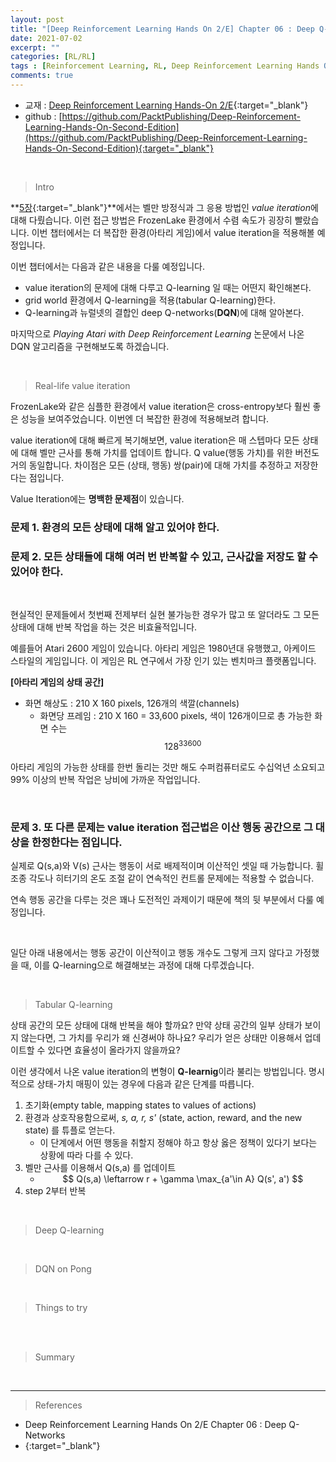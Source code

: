```yaml
---
layout: post
title: "[Deep Reinforcement Learning Hands On 2/E] Chapter 06 : Deep Q-Networks"
date: 2021-07-02
excerpt: ""
categories: [RL/RL]
tags : [Reinforcement Learning, RL, Deep Reinforcement Learning Hands On, chapter 6, Deep Q-Networks, DQN, Q-leanring]
comments: true
---
```


* 교재 : [Deep Reinforcement Learning Hands-On 2/E](http://www.kyobobook.co.kr/product/detailViewEng.laf?mallGb=ENG&ejkGb=ENG&barcode=9781838826994){:target="_blank"}
* github : [https://github.com/PacktPublishing/Deep-Reinforcement-Learning-Hands-On-Second-Edition](https://github.com/PacktPublishing/Deep-Reinforcement-Learning-Hands-On-Second-Edition){:target="_blank"}

<br>

> <subtitle> Intro </subtitle>

**[5장](https://liger82.github.io/rl/rl/2021/06/23/DeepRLHandsOn-ch05-Tabular-Learning-and-the-Bellman-Equation.html){:target="_blank"}**에서는 벨만 방정식과 그 응용 방법인 *value iteration*에 대해 다뤘습니다. 이런 접근 방법은 FrozenLake 환경에서 수렴 속도가 굉장히 빨랐습니다. 이번 챕터에서는 더 복잡한 환경(아타리 게임)에서 value iteration을 적용해볼 예정입니다.

이번 챕터에서는 다음과 같은 내용을 다룰 예정입니다. 

* value iteration의 문제에 대해 다루고 Q-learning 일 때는 어떤지 확인해본다.
* grid world 환경에서 Q-learning을 적용(tabular Q-learning)한다.
* Q-learning과 뉴럴넷의 결합인 deep Q-networks(**DQN**)에 대해 알아본다.

마지막으로 *Playing Atari with Deep Reinforcement Learning* 논문에서 나온 DQN 알고리즘을 구현해보도록 하겠습니다.

<br>

> <subtitle> Real-life value iteration </subtitle>

FrozenLake와 같은 심플한 환경에서 value iteration은 cross-entropy보다 훨씬 좋은 성능을 보여주었습니다. 이번엔 더 복잡한 환경에 적용해보려 합니다.

value iteration에 대해 빠르게 복기해보면, value iteration은 매 스텝마다 모든 상태에 대해 벨만 근사를 통해 가치를 업데이트 합니다. 
Q value(행동 가치)를 위한 버전도 거의 동일합니다. 차이점은 모든 (상태, 행동) 쌍(pair)에 대해 가치를 추정하고 저장한다는 점입니다.

Value Iteration에는 **명백한 문제점**이 있습니다.

### 문제 1. 환경의 모든 상태에 대해 알고 있어야 한다.
### 문제 2. 모든 상태들에 대해 여러 번 반복할 수 있고, 근사값을 저장도 할 수 있어야 한다.

<br>

현실적인 문제들에서 첫번째 전제부터 실현 불가능한 경우가 많고 또 알더라도 그 모든 상태에 대해 반복 작업을 하는 것은 비효율적입니다.
 
예를들어 Atari 2600 게임이 있습니다. 아타리 게임은 1980년대 유행했고, 아케이드 스타일의 게임입니다. 이 게임은 RL 연구에서 가장 인기 있는 벤치마크 플랫폼입니다.

**[아타리 게임의 상태 공간]**

* 화면 해상도 : 210 X 160 pixels, 126개의 색깔(channels)
    * 화면당 프레임 : 210 X 160 = 33,600 pixels, 색이 126개이므로 총 가능한 화면 수는 $$128^{33600}$$

아타리 게임의 가능한 상태를 한번 돌리는 것만 해도 수퍼컴퓨터로도 수십억년 소요되고 99% 이상의 반복 작업은 낭비에 가까운 작업입니다. 
    
<br>

### 문제 3. 또 다른 문제는 value iteration 접근법은 이산 행동 공간으로 그 대상을 한정한다는 점입니다. 

실제로 Q(s,a)와 V(s) 근사는 행동이 서로 배제적이며 이산적인 셋일 때 가능합니다. 휠 조종 각도나 히터기의 온도 조절 같이 연속적인 컨트롤 문제에는 적용할 수 없습니다. 

연속 행동 공간을 다루는 것은 꽤나 도전적인 과제이기 때문에 책의 뒷 부분에서 다룰 예정입니다. 

<br>

일단 아래 내용에서는 행동 공간이 이산적이고 행동 개수도 그렇게 크지 않다고 가정했을 때, 이를 Q-learning으로 해결해보는 과정에 대해 다루겠습니다.

<br>

> <subtitle> Tabular Q-learning </subtitle>

상태 공간의 모든 상태에 대해 반복을 해야 할까요? 만약 상태 공간의 일부 상태가 보이지 않는다면, 그 가치를 우리가 왜 신경써야 하나요? 우리가 얻은 상태만 이용해서 업데이트할 수 있다면 효율성이 올라가지 않을까요?

이런 생각에서 나온 value iteration의 변형이 **Q-learnig**이라 불리는 방법입니다. 명시적으로 상태-가치 매핑이 있는 경우에 다음과 같은 단계를 따릅니다.

1. 초기화(empty table, mapping states to values of actions)
2. 환경과 상호작용함으로써, *s, a, r, s'* (state, action, reward, and the new state) 를 튜플로 얻는다. 
    - 이 단계에서 어떤 행동을 취할지 정해야 하고 항상 옳은 정책이 있다기 보다는 상황에 따라 다를 수 있다.
3. 벨만 근사를 이용해서 Q(s,a) 를 업데이트
    - <center> $$ Q(s,a) \leftarrow r + \gamma \max_{a'\in A} Q(s', a') $$ <center> 
4. step 2부터 반복



<br>

> <subtitle> Deep Q-learning </subtitle>


<br>

> <subtitle> DQN on Pong </subtitle>


<br>

> <subtitle> Things to try </subtitle>


<br>




<br>

> <subtitle> Summary </subtitle>


<br>

---

> <subtitle> References </subtitle>
* Deep Reinforcement Learning Hands On 2/E Chapter 06 : Deep Q-Networks
* [](){:target="_blank"}

<br>
